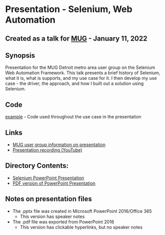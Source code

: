 # Presentation - Selenium, Web Automation

## Created as a talk for [MUG](http://www.mug.org) - January 11, 2022

## Synopsis
Presentation for the MUG Detroit metro area user group on the Selenium Web Automation Framework.  This talk presents a brief history of Selenium, what it is, what is supports, and my use case for it.  I then develop my use case - the driver, the approach, and how I built out a solution using Selenium.

## Code
[example](example.py) - Code used throughout the use case in the presentation


## Links
* [MUG user group information on presentation](https://www.mug.org/2022/01/selenium-january-11th-2022-regular-michigan-usr-group-meeting/)
* [Presentation recording (YouTube)](https://www.youtube.com/watch?v=CgkoE2MbaAI)


## Directory Contents:
* [Selenium PowerPoint Presentation](Selenium-v1.0.pptx)
* [PDF version of PowerPoint Presentation](Selenium-v1.0.pdf)


## Notes on presentation files
* The .pptx file was created in Microsoft PowerPoint 2016/Office 365
  * This version has speaker notes
* The .pdf file was exported from PowerPoint 2016
  * This version has clickable hyperlinks, but no speaker notes

